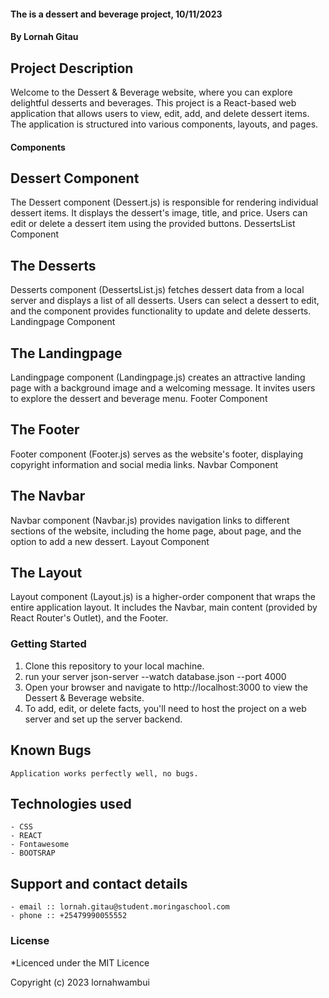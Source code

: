 #### The is a dessert and beverage project, 10/11/2023
#### **By Lornah Gitau**
## Project Description
Welcome to the Dessert & Beverage website, where you can explore delightful desserts and beverages. This project is a React-based web application that allows users to view, edit, add, and delete dessert items. The application is structured into various components, layouts, and pages.
#### Components
##  Dessert Component

The Dessert component (Dessert.js) is responsible for rendering individual dessert items. It displays the dessert's image, title, and price. Users can edit or delete a dessert item using the provided buttons.
DessertsList Component

## The Desserts 
Desserts component (DessertsList.js) fetches dessert data from a local server and displays a list of all desserts. Users can select a dessert to edit, and the component provides functionality to update and delete desserts.
Landingpage Component

## The Landingpage 
Landingpage component (Landingpage.js) creates an attractive landing page with a background image and a welcoming message. It invites users to explore the dessert and beverage menu.
Footer Component

## The Footer 
Footer component (Footer.js) serves as the website's footer, displaying copyright information and social media links.
Navbar Component

## The Navbar 
Navbar component (Navbar.js) provides navigation links to different sections of the website, including the home page, about page, and the option to add a new dessert.
Layout Component

## The Layout 
Layout component (Layout.js) is a higher-order component that wraps the entire application layout. It includes the Navbar, main content (provided by React Router's Outlet), and the Footer.

### Getting Started

   1. Clone this repository to your local machine.
   2. run your server json-server --watch database.json --port 4000
   3. Open your browser and navigate to http://localhost:3000 to view the Dessert & Beverage website.
   4. To add, edit, or delete facts, you'll need to host the project on a web server and set up the server backend. 

 ## Known Bugs
    Application works perfectly well, no bugs.

## Technologies used
    - CSS
    - REACT
    - Fontawesome
    - BOOTSRAP
    

## Support and contact details
    - email :: lornah.gitau@student.moringaschool.com
    - phone :: +25479990055552

### License
*Licenced under the MIT Licence

Copyright (c) 2023 lornahwambui
